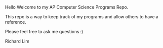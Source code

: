 Hello Welcome to my AP Computer Science Programs Repo.

This repo is a way to keep track of my programs and allow others to have a reference.

Please feel free to ask me questions :)

Richard Lim
